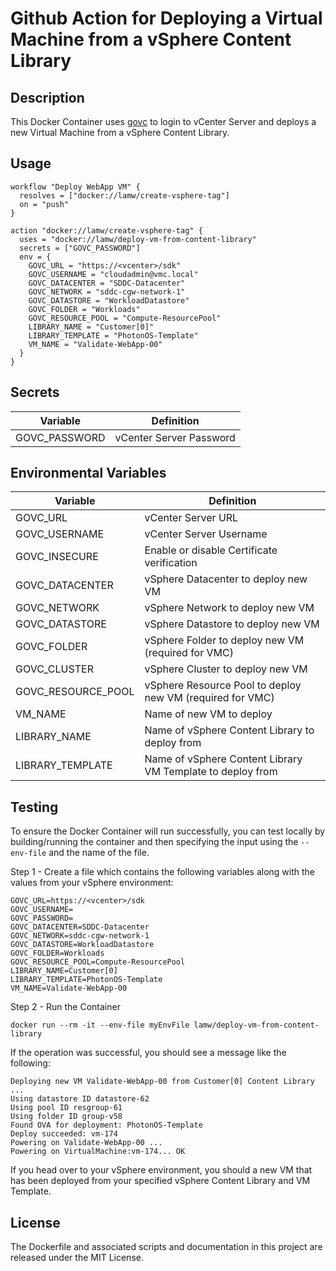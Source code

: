 # Github Action for Deploying a Virtual Machine from a vSphere Content Library

## Description

This Docker Container uses [govc](https://github.com/vmware/govmomi/tree/master/govc) to login to vCenter Server and deploys a new Virtual Machine from a vSphere Content Library.

## Usage

```
workflow "Deploy WebApp VM" {
  resolves = ["docker://lamw/create-vsphere-tag"]
  on = "push"
}

action "docker://lamw/create-vsphere-tag" {
  uses = "docker://lamw/deploy-vm-from-content-library"
  secrets = ["GOVC_PASSWORD"]
  env = {
    GOVC_URL = "https://<vcenter>/sdk"
    GOVC_USERNAME = "cloudadmin@vmc.local"
    GOVC_DATACENTER = "SDDC-Datacenter"
    GOVC_NETWORK = "sddc-cgw-network-1"
    GOVC_DATASTORE = "WorkloadDatastore"
    GOVC_FOLDER = "Workloads"
    GOVC_RESOURCE_POOL = "Compute-ResourcePool"
    LIBRARY_NAME = "Customer[0]"
    LIBRARY_TEMPLATE = "PhotonOS-Template"
    VM_NAME = "Validate-WebApp-00"
  }
}
```

## Secrets

| Variable      | Definition              |
|---------------|-------------------------|
| GOVC_PASSWORD | vCenter Server Password |

## Environmental Variables

| Variable           | Definition                                                 |
|--------------------|------------------------------------------------------------|
| GOVC_URL           | vCenter Server URL                                         |
| GOVC_USERNAME      | vCenter Server Username                                    |
| GOVC_INSECURE      | Enable or disable Certificate verification                 |
| GOVC_DATACENTER    | vSphere Datacenter to deploy new VM                        |
| GOVC_NETWORK       | vSphere Network to deploy new VM                           |
| GOVC_DATASTORE     | vSphere Datastore to deploy new VM                         |
| GOVC_FOLDER        | vSphere Folder to deploy new VM (required for VMC)         |
| GOVC_CLUSTER       | vSphere Cluster to deploy new VM                           |
| GOVC_RESOURCE_POOL | vSphere Resource Pool to deploy new VM (required for VMC)   |
| VM_NAME            | Name of new VM to deploy                                   |
| LIBRARY_NAME       | Name of vSphere Content Library to deploy from             |
| LIBRARY_TEMPLATE   | Name of vSphere Content Library VM Template to deploy from |

## Testing

To ensure the Docker Container will run successfully, you can test locally by building/running the container and then specifying the input using the `--env-file` and the name of the file.

Step 1 - Create a file which contains the following variables along with the values from your vSphere environment:

```
GOVC_URL=https://<vcenter>/sdk
GOVC_USERNAME=
GOVC_PASSWORD=
GOVC_DATACENTER=SDDC-Datacenter
GOVC_NETWORK=sddc-cgw-network-1
GOVC_DATASTORE=WorkloadDatastore
GOVC_FOLDER=Workloads
GOVC_RESOURCE_POOL=Compute-ResourcePool
LIBRARY_NAME=Customer[0]
LIBRARY_TEMPLATE=PhotonOS-Template
VM_NAME=Validate-WebApp-00
```

Step 2 - Run the Container

```
docker run --rm -it --env-file myEnvFile lamw/deploy-vm-from-content-library
```

If the operation was successful, you should see a message like the following:
```
Deploying new VM Validate-WebApp-00 from Customer[0] Content Library ...
Using datastore ID datastore-62
Using pool ID resgroup-61
Using folder ID group-v58
Found OVA for deployment: PhotonOS-Template
Deploy succeeded: vm-174
Powering on Validate-WebApp-00 ...
Powering on VirtualMachine:vm-174... OK
```

If you head over to your vSphere environment, you should a new VM that has been deployed from your specified vSphere Content Library and VM Template.

## License

The Dockerfile and associated scripts and documentation in this project are released under the MIT License.
